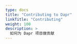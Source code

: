 ```yaml
---
type: docs
title: "Contributing to Dapr"
linkTitle: "Contributing"
weight: 100
description: >
  如何为 Dapr 项目做贡献
---
```


